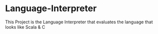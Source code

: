 # Language-Interpreter
This Project is the Language Interpreter that evaluates the language that looks like Scala &amp; C
